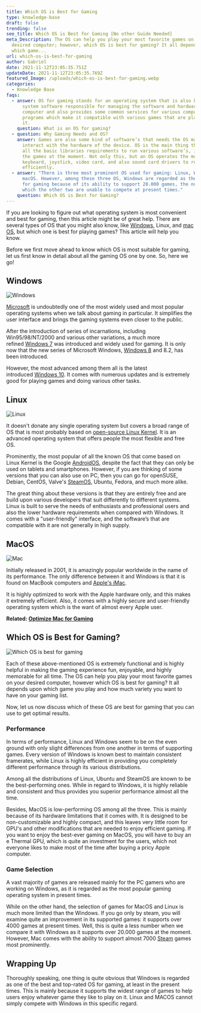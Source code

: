 ```yaml
---
title: Which OS is Best for Gaming
type: knowledge-base
draft: false
trending: false
seo_title: Which OS is Best for Gaming [No other Guide Needed]
meta_Description: The OS can help you play your most favorite games on your
  desired computer; however, which OS is best for gaming? It all depends upon
  which game...
url: which-os-is-best-for-gaming
author: Gabriel
date: 2021-11-12T23:05:35.751Z
updateDate: 2021-11-12T23:05:35.769Z
featured_Image: /uploads/which-os-is-best-for-gaming.webp
categories:
  - Knowledge Base
faqs:
  - answer: OS for gaming stands for an operating system that is also known as the
      system software responsible for managing the software and hardware of the
      computer and also provides some common services for various computer
      programs which make it compatible with various games that are played on
      it.
    question: What is an OS for gaming?
  - question: Why Gaming Needs and OS?
    answer: Games are also some kind of software’s that needs the OS mainly to
      interact with the hardware of the device. OS is the main thing that holds
      all the basic libraries requirements to run various software’s, including
      the games at the moment. Not only this, but an OS operates the mouse,
      keyboard, joystick, video card, and also sound card drivers to run
      efficiently.
  - answer: "There is three most prominent OS used for gaming: Linux, Windows, and
      macOS. However, among these three OS, Windows are regarded as the best OS
      for gaming because of its ability to support 20.000 games, the number
      which the other two are unable to compete at present times."
    question: Which OS is Best for Gaming?
---
```

If you are looking to figure out what operating system is most convenient and best for gaming, then this article might be of great help. There are several types of OS that you might also know, like [Windows](https://www.microsoft.com/), Linux, and [mac OS](https://www.apple.com/mac/), but which one is best for playing games? This article will help you know. 

Before we first move ahead to know which OS is most suitable for gaming, let us first know in detail about all the gaming OS one by one. So, here we go!

## Windows 

![Windows](https://gamingtechies.com/img/windows.webp "Windows")

[Microsoft](https://www.microsoft.com/) is undoubtedly one of the most widely used and most popular operating systems when we talk about gaming in particular. It simplifies the user interface and brings the gaming systems even closer to the public. 

After the introduction of series of incarnations, including Win95/98/NT/2000 and various other variations, a much more refined [Windows 7](https://en.wikipedia.org/wiki/Windows_7) was introduced and widely used for gaming. It is only now that the new series of Microsoft Windows, [Windows 8](https://en.wikipedia.org/wiki/Windows_8) and 8.2, has been introduced. 

However, the most advanced among them all is the latest introduced [Windows 10](https://en.wikipedia.org/wiki/Windows_10). It comes with numerous updates and is extremely good for playing games and doing various other tasks. 

## Linux

![Linux](https://gamingtechies.com/img/linux.webp "Linux")

It doesn't donate any single operating system but covers a broad range of OS that is most probably based on [open-source Linux Kernel](https://en.wikipedia.org/wiki/Linux_kernel). It is an advanced operating system that offers people the most flexible and free OS. 

Prominently, the most popular of all the known OS that come based on Linux Kernel is the Google [AndroidOS](https://www.android.com/), despite the fact that they can only be used on tablets and smartphones. However, if you are thinking of some versions that you can also use on PC, then you can go for openSUSE, Debian, CentOS, Valve's [SteamOS](https://store.steampowered.com/steamos/), Ubuntu, Fedora, and much more alike. 

The great thing about these versions is that they are entirely free and are build upon various developers that suit differently to different systems. Linux is built to serve the needs of enthusiasts and professional users and also the lower hardware requirements when compared with Windows. It comes with a "user-friendly" interface, and the software’s that are compatible with it are not generally in high supply. 

## MacOS

![Mac](https://gamingtechies.com/img/mac.webp "Mac")

Initially released in 2001, it is amazingly popular worldwide in the name of its performance. The only difference between it and Windows is that it is found on MacBook computers and [Apple's iMac](https://www.apple.com/mac/). 

It is highly optimized to work with the Apple hardware only, and this makes it extremely efficient. Also, it comes with a highly secure and user-friendly operating system which is the want of almost every Apple user. 

**Related: [Optimize Mac for Gaming](https://gamingtechies.com/how-to-optimize-mac-for-gaming/)**

## Which OS is Best for Gaming? 

![Which OS is best for gaming](https://gamingtechies.com/img/os-best-for-gaming.webp "Which OS is best for gaming")

Each of these above-mentioned OS is extremely functional and is highly helpful in making the gaming experience fun, enjoyable, and highly memorable for all time. The OS can help you play your most favorite games on your desired computer, however which OS is best for gaming? It all depends upon which game you play and how much variety you want to have on your gaming list. 

Now, let us now discuss which of these OS are best for gaming that you can use to get optimal results. 

### Performance 

In terms of performance, Linux and Windows seem to be on the even ground with only slight differences from one another in terms of supporting games. Every version of Windows is known best to maintain consistent framerates, while Linux is highly efficient in providing you completely different performance through its various distributions. 

Among all the distributions of Linux, Ubuntu and SteamOS are known to be the best-performing ones. While in regard to Windows, it is highly reliable and consistent and thus provides you superior performance almost all the time.

Besides, MacOS is low-performing OS among all the three. This is mainly because of its hardware limitations that it comes with. It is designed to be non-customizable and highly compact, and this leaves very little room for GPU's and other modifications that are needed to enjoy efficient gaming. If you want to enjoy the best-ever gaming on MacOS, you will have to buy an e Thermal GPU, which is quite an investment for the users, which not everyone likes to make most of the time after buying a pricy Apple computer. 

### Game Selection

A vast majority of games are released mainly for the PC gamers who are working on Windows, as it is regarded as the most popular gaming operating system in present times. 

While on the other hand, the selection of games for MacOS and Linux is much more limited than the Windows. If you go only by steam, you will examine quite an improvement in its supported games: it supports over 4000 games at present times. Well, this is quite a less number when we compare it with Windows as it supports over 20.000 games at the moment. However, Mac comes with the ability to support almost 7000 [Steam](https://store.steampowered.com/) games most prominently.

## **Wrapping Up** 

Thoroughly speaking, one thing is quite obvious that Windows is regarded as one of the best and top-rated OS for gaming, at least in the present times. This is mainly because it supports the widest range of games to help users enjoy whatever game they like to play on it. Linux and MACOS cannot simply compete with Windows in this specific regard.